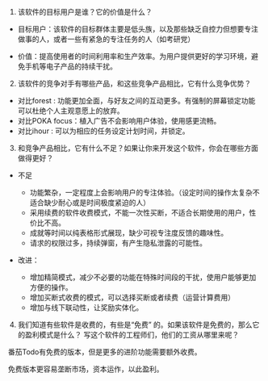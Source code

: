 1)  该软件的目标用户是谁？它的价值是什么？

+ 目标用户：该软件的目标群体主要是低头族，以及那些缺乏自控力但想要专注做事的人，或者一些有紧急的专注任务的人（如考研党）

+ 价值：提高使用者的时间利用率和生产效率。为用户提供更好的学习环境，避免手机等电子产品的持续干扰。

2)  该软件的竞争对手有哪些产品，和这些竞争产品相比，它有什么竞争优势？

- 对比forest : 功能更加全面，与好友之间的互动更多。有强制的屏幕锁定功能可以杜绝个人主观意愿上的放弃。
- 对比POKA focus：植入广告不会影响用户体验，使用感更流畅。
- 对比ihour : 可以为相应的任务设定计划时间，并锁定。

3)  和竞争产品相比，它有什么不足？如果让你来开发这个软件，你会在哪些方面做得更好？

+ 不足
  + 功能繁杂，一定程度上会影响用户的专注体验。（设定时间的操作太复杂不适合缺少耐心或是时间极度紧迫的人）
  + 采用续费的软件收费模式，不能一次性买断，不适合长期使用的用户，性价比不高。
  + 成就等时间以纯表格形式展现，缺少可视专注度反馈的趣味性。
  + 请求的权限过多，持续弹窗，有产生隐私泄露的可能性。

+ 改进：
  + 增加精简模式，减少不必要的功能在特殊时间段的干扰，使用户能够更加方便的操作。
  + 增加买断式收费的模式，可以选择买断或者续费（运营计算费用）
  + 增加与线下联动性，让奖励实体化。

4)  我们知道有些软件是收费的，有些是“免费” 的。如果该软件是免费的，那么它的盈利模式是什么？ 写这个软件的工程师们，他们的工资从哪里来呢？ 

​	番茄Todo有免费的版本，但是更多的进阶功能需要额外收费。

​	免费版本更容易垄断市场，资本运作，以此盈利。

